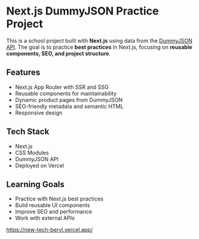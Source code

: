 # Next.js DummyJSON Practice Project

This is a school project built with **Next.js** using data from the [DummyJSON API](https://dummyjson.com/). The goal is to practice **best practices** in Next.js, focusing on **reusable components, SEO, and project structure**.

## Features

* Next.js App Router with SSR and SSG
* Reusable components for maintainability
* Dynamic product pages from DummyJSON
* SEO-friendly metadata and semantic HTML
* Responsive design

## Tech Stack

* Next.js
* CSS Modules
* DummyJSON API
* Deployed on Vercel

## Learning Goals

* Practice with Next.js best practices
* Build reusable UI components
* Improve SEO and performance
* Work with external APIs

https://new-tech-beryl.vercel.app/